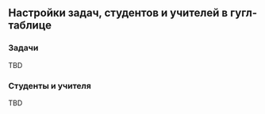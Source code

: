 ## Настройки задач, студентов и учителей в гугл-таблице

### Задачи
TBD

### Студенты и учителя
TBD
